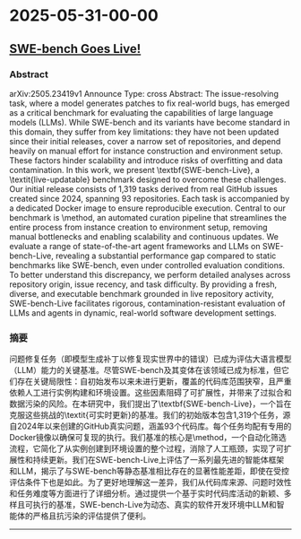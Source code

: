 # 2025-05-31-00-00

## [SWE-bench Goes Live!](https://arxiv.org/abs/2505.23419)

### Abstract
arXiv:2505.23419v1 Announce Type: cross 
Abstract: The issue-resolving task, where a model generates patches to fix real-world bugs, has emerged as a critical benchmark for evaluating the capabilities of large language models (LLMs). While SWE-bench and its variants have become standard in this domain, they suffer from key limitations: they have not been updated since their initial releases, cover a narrow set of repositories, and depend heavily on manual effort for instance construction and environment setup. These factors hinder scalability and introduce risks of overfitting and data contamination. In this work, we present \textbf&#123;SWE-bench-Live&#125;, a \textit&#123;live-updatable&#125; benchmark designed to overcome these challenges. Our initial release consists of 1,319 tasks derived from real GitHub issues created since 2024, spanning 93 repositories. Each task is accompanied by a dedicated Docker image to ensure reproducible execution. Central to our benchmark is \method, an automated curation pipeline that streamlines the entire process from instance creation to environment setup, removing manual bottlenecks and enabling scalability and continuous updates. We evaluate a range of state-of-the-art agent frameworks and LLMs on SWE-bench-Live, revealing a substantial performance gap compared to static benchmarks like SWE-bench, even under controlled evaluation conditions. To better understand this discrepancy, we perform detailed analyses across repository origin, issue recency, and task difficulty. By providing a fresh, diverse, and executable benchmark grounded in live repository activity, SWE-bench-Live facilitates rigorous, contamination-resistant evaluation of LLMs and agents in dynamic, real-world software development settings.

### 摘要
问题修复任务（即模型生成补丁以修复现实世界中的错误）已成为评估大语言模型（LLM）能力的关键基准。尽管SWE-bench及其变体在该领域已成为标准，但它们存在关键局限性：自初始发布以来未进行更新，覆盖的代码库范围狭窄，且严重依赖人工进行实例构建和环境设置。这些因素阻碍了可扩展性，并带来了过拟合和数据污染的风险。在本研究中，我们提出了\textbf&#123;SWE-bench-Live&#125;，一个旨在克服这些挑战的\textit&#123;可实时更新&#125;的基准。我们的初始版本包含1,319个任务，源自2024年以来创建的GitHub真实问题，涵盖93个代码库。每个任务均配有专用的Docker镜像以确保可复现的执行。我们基准的核心是\method，一个自动化筛选流程，它简化了从实例创建到环境设置的整个过程，消除了人工瓶颈，实现了可扩展性和持续更新。我们在SWE-bench-Live上评估了一系列最先进的智能体框架和LLM，揭示了与SWE-bench等静态基准相比存在的显著性能差距，即使在受控评估条件下也是如此。为了更好地理解这一差异，我们从代码库来源、问题时效性和任务难度等方面进行了详细分析。通过提供一个基于实时代码库活动的新颖、多样且可执行的基准，SWE-bench-Live为动态、真实的软件开发环境中LLM和智能体的严格且抗污染的评估提供了便利。

---

